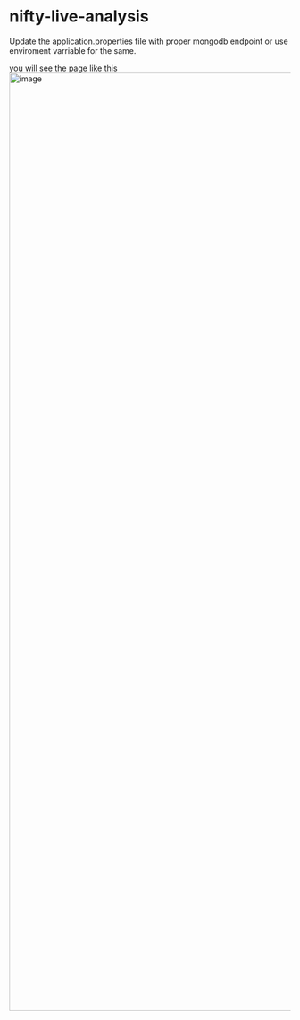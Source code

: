 # nifty-live-analysis
Update the application.properties file with proper mongodb endpoint 
or use enviroment varriable for the same.

you will see the page like this
<img width="1679" alt="image" src="https://user-images.githubusercontent.com/75170106/163034648-cc33c4a4-b40f-4034-9129-b0da62b2514b.png">
